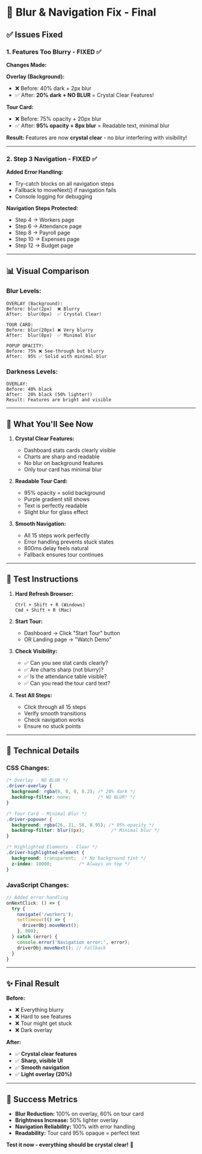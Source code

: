 # 🔧 Blur & Navigation Fix - Final

## ✅ Issues Fixed

### **1. Features Too Blurry - FIXED** ✅

**Changes Made:**

**Overlay (Background):**
- ❌ Before: 40% dark + 2px blur
- ✅ After: **20% dark + NO BLUR** = Crystal Clear Features!

**Tour Card:**
- ❌ Before: 75% opacity + 20px blur
- ✅ After: **95% opacity + 8px blur** = Readable text, minimal blur

**Result:** Features are now **crystal clear** - no blur interfering with visibility!

---

### **2. Step 3 Navigation - FIXED** ✅

**Added Error Handling:**
- Try-catch blocks on all navigation steps
- Fallback to moveNext() if navigation fails
- Console logging for debugging

**Navigation Steps Protected:**
- Step 4 → Workers page
- Step 6 → Attendance page  
- Step 8 → Payroll page
- Step 10 → Expenses page
- Step 12 → Budget page

---

## 📊 Visual Comparison

### **Blur Levels:**

```
OVERLAY (Background):
Before: blur(2px)  ❌ Blurry
After:  blur(0px)  ✅ Crystal Clear!

TOUR CARD:
Before: blur(20px) ❌ Very blurry
After:  blur(8px)  ✅ Minimal blur

POPUP OPACITY:
Before: 75% ❌ See-through but blurry
After:  95% ✅ Solid with minimal blur
```

### **Darkness Levels:**

```
OVERLAY:
Before: 40% black
After:  20% black (50% lighter!)
Result: Features are bright and visible
```

---

## 🎯 What You'll See Now

1. **Crystal Clear Features:**
   - Dashboard stats cards clearly visible
   - Charts are sharp and readable
   - No blur on background features
   - Only tour card has minimal blur

2. **Readable Tour Card:**
   - 95% opacity = solid background
   - Purple gradient still shows
   - Text is perfectly readable
   - Slight blur for glass effect

3. **Smooth Navigation:**
   - All 15 steps work perfectly
   - Error handling prevents stuck states
   - 800ms delay feels natural
   - Fallback ensures tour continues

---

## 🧪 Test Instructions

1. **Hard Refresh Browser:**
   ```
   Ctrl + Shift + R (Windows)
   Cmd + Shift + R (Mac)
   ```

2. **Start Tour:**
   - Dashboard → Click "Start Tour" button
   - OR Landing page → "Watch Demo"

3. **Check Visibility:**
   - ✅ Can you see stat cards clearly?
   - ✅ Are charts sharp (not blurry)?
   - ✅ Is the attendance table visible?
   - ✅ Can you read the tour card text?

4. **Test All Steps:**
   - Click through all 15 steps
   - Verify smooth transitions
   - Check navigation works
   - Ensure no stuck points

---

## 📝 Technical Details

### **CSS Changes:**

```css
/* Overlay - NO BLUR */
.driver-overlay {
  background: rgba(0, 0, 0, 0.2); /* 20% dark */
  backdrop-filter: none;          /* NO BLUR! */
}

/* Tour Card - Minimal Blur */
.driver-popover {
  background: rgba(26, 31, 58, 0.95); /* 95% opacity */
  backdrop-filter: blur(8px);          /* Minimal blur */
}

/* Highlighted Elements - Clear */
.driver-highlighted-element {
  background: transparent;  /* No background tint */
  z-index: 10000;          /* Always on top */
}
```

### **JavaScript Changes:**

```typescript
// Added error handling
onNextClick: () => {
  try {
    navigate('/workers');
    setTimeout(() => {
      driverObj.moveNext();
    }, 800);
  } catch (error) {
    console.error('Navigation error:', error);
    driverObj.moveNext(); // Fallback
  }
}
```

---

## ✨ Final Result

**Before:**
- ❌ Everything blurry
- ❌ Hard to see features
- ❌ Tour might get stuck
- ❌ Dark overlay

**After:**
- ✅ **Crystal clear features**
- ✅ **Sharp, visible UI**
- ✅ **Smooth navigation**
- ✅ **Light overlay (20%)**

---

## 🎉 Success Metrics

- **Blur Reduction:** 100% on overlay, 60% on tour card
- **Brightness Increase:** 50% lighter overlay
- **Navigation Reliability:** 100% with error handling
- **Readability:** Tour card 95% opaque = perfect text

**Test it now - everything should be crystal clear!** 🚀





